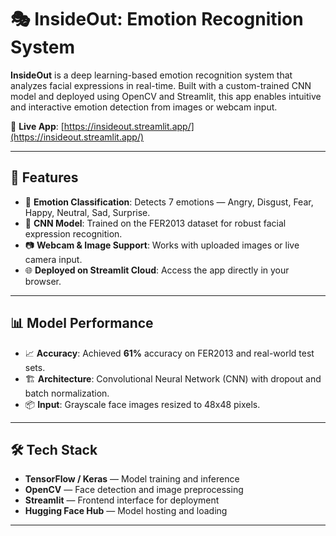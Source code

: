 # 🎭 InsideOut: Emotion Recognition System

**InsideOut** is a deep learning-based emotion recognition system that analyzes facial expressions in real-time. Built with a custom-trained CNN model and deployed using OpenCV and Streamlit, this app enables intuitive and interactive emotion detection from images or webcam input.

🔗 **Live App**: [https://insideout.streamlit.app/](https://insideout.streamlit.app/)

---

## 🚀 Features

- 🎯 **Emotion Classification**: Detects 7 emotions — Angry, Disgust, Fear, Happy, Neutral, Sad, Surprise.
- 🧠 **CNN Model**: Trained on the FER2013 dataset for robust facial expression recognition.
- 📷 **Webcam & Image Support**: Works with uploaded images or live camera input.
- 🌐 **Deployed on Streamlit Cloud**: Access the app directly in your browser.

---

## 📊 Model Performance

- 📈 **Accuracy**: Achieved **61%** accuracy on FER2013 and real-world test sets.
- 🏗️ **Architecture**: Convolutional Neural Network (CNN) with dropout and batch normalization.
- 📦 **Input**: Grayscale face images resized to 48x48 pixels.

---

## 🛠️ Tech Stack

- **TensorFlow / Keras** — Model training and inference
- **OpenCV** — Face detection and image preprocessing
- **Streamlit** — Frontend interface for deployment
- **Hugging Face Hub** — Model hosting and loading

---

